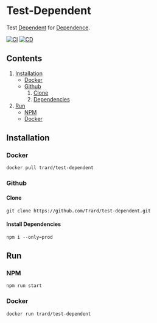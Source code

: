 # Test-Dependent
Test [Dependent](https://github.com/Trard/test-dependent) for [Dependence](https://github.com/Trard/test-dependence).

[![CI](https://github.com/Trard/test-dependent/actions/workflows/CI.yml/badge.svg)](https://github.com/Trard/test-dependent/actions/workflows/CI.yml)
[![CD](https://github.com/Trard/test-dependent/actions/workflows/CD.yml/badge.svg)](https://github.com/Trard/test-dependent/actions/workflows/CD.yml)

## Contents
1. [Installation](https://github.com/trard/test-dependent/blob/master/README.md#installation)
    - [Docker](https://github.com/trard/test-dependent/blob/master/README.md#docker)
    - [Github](https://github.com/trard/test-dependent/blob/master/README.md#github)
        1. [Clone](https://github.com/trard/test-dependent/blob/master/README.md#clone)
        2. [Dependencies](https://github.com/trard/test-dependent/blob/master/README.md#dependencies)
2. [Run](https://github.com/trard/test-dependent/blob/master/README.md#run)
    - [NPM](https://github.com/trard/test-dependent/blob/master/README.md#npm-1)
    - [Docker](https://github.com/trard/test-dependent/blob/master/README.md#docker-1)

## Installation

### Docker
```shell
docker pull trard/test-dependent
```

### Github

#### Clone
```shell
git clone https://github.com/Trard/test-dependent.git
```

#### Install Dependencies
```shell
npm i --only=prod
```

## Run

### NPM
```shell
npm run start
```

### Docker
```shell
docker run trard/test-dependent
```
